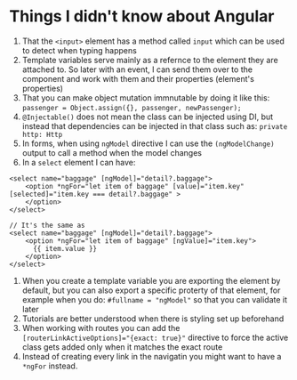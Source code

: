 # Things I didn't know about Angular

1. That the `<input>` element has a method called `input` which can be used to detect when typing happens
1. Template variables serve mainly as a refernce to the element they are attached to. So later with an event, I can send them over to the component and work with them and their properties (element's properties)
1. That you can make object mutation immnutable by doing it like this: `passenger = Object.assign({}, passenger, newPassenger);`
1. `@Injectable()` does not mean the class can be injected using DI, but instead that dependencies can be injected in that class such as: `private http: Http`
1. In forms, when using `ngModel` directive I can use the `(ngModelChange)` output to call a method when the model changes
1. In a `select` element I can have:
```
<select name="baggage" [ngModel]="detail?.baggage">
    <option *ngFor="let item of baggage" [value]="item.key" [selected]="item.key === detail?.baggage" >
    </option>
</select>

// It's the same as
<select name="baggage" [ngModel]="detail?.baggage">
    <option *ngFor="let item of baggage" [ngValue]="item.key">
      {{ item.value }}
    </option>
</select>
```

1. When you create a template variable you are exporting the element by default, but you can also export a specific proterty of that element, for example when you do: `#fullname = "ngModel"` so that you can validate it later
1. Tutorials are better understood when there is styling set up beforehand
1. When working with routes you can add the `[routerLinkActiveOptions]="{exact: true}"` directive to force the active class gets added only when it matches the exact route
1. Instead of creating every link in the navigatin you might want to have a `*ngFor` instead.